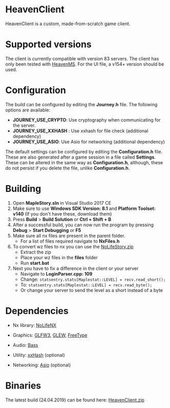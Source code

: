 # HeavenClient
HeavenClient is a custom, made-from-scratch game client.

# Supported versions
The client is currently compatible with version 83 servers.
The client has only been tested with [HeavenMS](https://github.com/ronancpl/HeavenMS).
For the UI file, a v154+ version should be used.

# Configuration
The build can be configured by editing the **Journey.h** file. The following options are available:
- **JOURNEY_USE_CRYPTO**: Use cryptography when communicating for the server.
- **JOURNEY_USE_XXHASH** : Use xxhash for file check (additional dependency)
- **JOURNEY_USE_ASIO**: Use Asio for networking (additional dependency)

The default settings can be configured by editing the **Configuration.h** file. These are also generated after a game session in a file called **Settings**. These can be altered in the same way as **Configuration.h**, although, these do not persist if you delete the file, unlike **Configuration.h**.

# Building
1. Open **MapleStory.sln** in Visual Studio 2017 CE
2. Make sure to use **Windows SDK Version: 8.1** and **Platform Toolset: v140** (If you don't have these, download them)
3. Press **Build** > **Build Solution** or **Ctrl + Shift + B**
4. After a successful build, you can now run the program by pressing **Debug** > **Start Debugging** or **F5**
5. Make sure all nx files are present in the parent folder.
   - For a list of files required navigate to **NxFiles.h**
6. To convert wz files to nx you can use the [NoLifeStory.zip](https://drive.google.com/open?id=1FOYs2qfRd3kWb1bJQnrOeEcSOzop_5gf)
   - Extract the zip
   - Place your wz files in the **files** folder
   - Run **start.bat**
7. Next you have to fix a difference in the client or your server
   - Navigate to **LoginParser.cpp: 109**
   - Change:
`statsentry.stats[Maplestat::LEVEL] = recv.read_short();`
   - To:
`statsentry.stats[Maplestat::LEVEL] = recv.read_byte();`
   - Or change your server to send the level as a short instead of a byte

# Dependencies
- Nx library:
[NoLifeNX](https://github.com/NoLifeDev/NoLifeNx)

- Graphics:
[GLFW3](http://www.glfw.org/download.html), [GLEW](http://glew.sourceforge.net/), [FreeType](http://www.freetype.org/)

- Audio:
[Bass](http://www.un4seen.com/)

- Utility:
[xxHash](https://github.com/Cyan4973/xxHash) (optional)

- Networking:
[Asio](http://think-async.com/) (optional)

# Binaries
The latest build (24.04.2019) can be found here: [HeavenClient.zip](https://drive.google.com/open?id=1v3b3BF_OKi1AWsKfehuPM2H0mtRi6Al_)